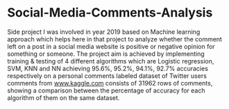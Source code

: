 # Social-Media-Comments-Analysis
Side project I was involved in year 2019 based on Machine learning approach which helps here in that project to analyze whether the comment left on a post in a social media website is positive or negative opinion for something or someone. The project aim is achieved  by implementing training &amp; testing  of 4 different algorithms which are Logistic regression, SVM, KNN and NN achieving 95.6%, 95.2%, 94.1%, 92.7% accuracies respectively on a personal comments labeled dataset of Twitter users comments from www.kaggle.com consists of 31962 rows of comments, showing a comparison between the percentage of accuracy for each algorithm of them on the same dataset.
